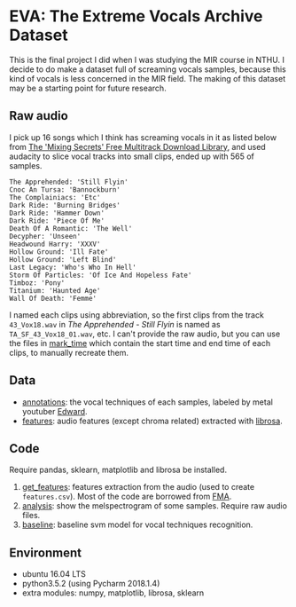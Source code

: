 # EVA: The Extreme Vocals Archive Dataset

This is the final project I did when I was studying the MIR course in NTHU. 
I decide to do make a dataset full of screaming vocals samples, because this kind of vocals is less concerned in the MIR field.
The making of this dataset may be a starting point for future research.

## Raw audio

I pick up 16 songs which I think has screaming vocals in it as listed below  from [The 'Mixing Secrets' Free Multitrack Download Library](http://www.cambridge-mt.com/ms-mtk.htm), 
and used audacity to slice vocal tracks into small clips, ended up with 565 of samples.

```
The Apprehended: 'Still Flyin'
Cnoc An Tursa: 'Bannockburn'
The Complainiacs: 'Etc'	
Dark Ride: 'Burning Bridges'
Dark Ride: 'Hammer Down'
Dark Ride: 'Piece Of Me'
Death Of A Romantic: 'The Well'
Decypher: 'Unseen'
Headwound Harry: 'XXXV'
Hollow Ground: 'Ill Fate'
Hollow Ground: 'Left Blind'
Last Legacy: 'Who's Who In Hell'
Storm Of Particles: 'Of Ice And Hopeless Fate'
Timboz: 'Pony'
Titanium: 'Haunted Age'
Wall Of Death: 'Femme'
```

I named each clips using abbreviation, so the first clips from the track `43_Vox18.wav` in _The Apprehended - Still Flyin_ 
is named as `TA_SF_43_Vox18_01.wav`, etc. I can't provide the raw audio, but you can use the files in [mark_time](mark_time) 
which contain the start time and end time of each clips, to manually recreate them.

## Data

* [annotations](annotations.csv): the vocal techniques of each samples, labeled by metal youtuber [Edward].
* [features](features.csv): audio features (except chroma related) extracted with [librosa].

[Edward]: https://www.youtube.com/channel/UCu1FDV-RQS8V3s82RuNmOWg
[librosa]: https://librosa.github.io/librosa/

## Code

Require pandas, sklearn, matplotlib and librosa be installed.

1. [get_features](get_features.py): features extraction from the audio (used to create `features.csv`). 
Most of the code are borrowed from [FMA](https://github.com/mdeff/fma/blob/master/features.py).
2. [analysis](analysis.py): show the melspectrogram of some samples. Require raw audio files.
3. [baseline](baseline_svm.py): baseline svm model for vocal techniques recognition.

## Environment

* ubuntu 16.04 LTS
* python3.5.2 (using Pycharm 2018.1.4)
* extra modules: numpy, matplotlib, librosa, sklearn